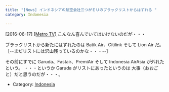 ```yaml
---
title: "[News] インドネシアの航空会社三つがＥＵのブラックリストからはずれる "
category: Indonesia

---
```


[2016-06-17] [[Metro TV]](http://metrotvn.ws/GNGXmwvb)  こんなん喜んでいてはいけないのだが・・・

 ブラックリストから新たにはずれたのは
Batik Air、Citilink そして Lion Air だ。
［--まだリストには沢山残っているのかな・・・--］

 その前にすでに
Garuda、Fastair、PremiAir そして
Indonesia AirAsia が外れたという。
・・・というか Garuda がリストにあったというのは
大事（おおごと）だと思うのだが・・・。

- Category: [Indonesia](https://merapano.github.io/categories.html#Indonesia)

